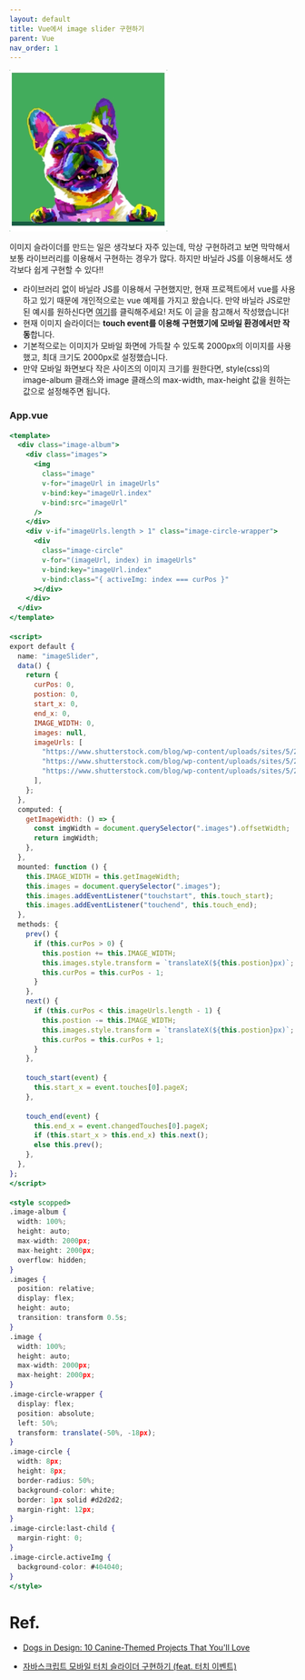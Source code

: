 ```yaml
---
layout: default
title: Vue에서 image slider 구현하기
parent: Vue
nav_order: 1
---
```


![ImageSlider](/assets/images/vue/imageSlider.gif)

이미지 슬라이더를 만드는 일은 생각보다 자주 있는데, 막상 구현하려고 보면 막막해서 보통 라이브러리를 이용해서 구현하는 경우가 많다. 하지만 바닐라 JS를 이용해서도 생각보다 쉽게 구현할 수 있다!!

- 라이브러리 없이 바닐라 JS를 이용해서 구현했지만, 현재 프로젝트에서 vue를 사용하고 있기 때문에 개인적으로는 vue 예제를 가지고 왔습니다.
  만약 바닐라 JS로만 된 예시를 원하신다면 [여기](https://penguingoon.tistory.com/257)를 클릭해주세요! 저도 이 글을 참고해서 작성했습니다!
- 현재 이미지 슬라이더는 **touch event를 이용해 구현했기에 모바일 환경에서만 작동**합니다.
- 기본적으로는 이미지가 모바일 화면에 가득찰 수 있도록 2000px의 이미지를 사용했고, 최대 크기도 2000px로 설정했습니다.
- 만약 모바일 화면보다 작은 사이즈의 이미지 크기를 원한다면, style(css)의 image-album 클래스와 image 클래스의 max-width, max-height 값을 원하는 값으로 설정해주면 됩니다.

### App.vue

```jsx
<template>
  <div class="image-album">
    <div class="images">
      <img
        class="image"
        v-for="imageUrl in imageUrls"
        v-bind:key="imageUrl.index"
        v-bind:src="imageUrl"
      />
    </div>
    <div v-if="imageUrls.length > 1" class="image-circle-wrapper">
      <div
        class="image-circle"
        v-for="(imageUrl, index) in imageUrls"
        v-bind:key="imageUrl.index"
        v-bind:class="{ activeImg: index === curPos }"
      ></div>
    </div>
  </div>
</template>

<script>
export default {
  name: "imageSlider",
  data() {
    return {
      curPos: 0,
      postion: 0,
      start_x: 0,
      end_x: 0,
      IMAGE_WIDTH: 0,
      images: null,
      imageUrls: [
        "https://www.shutterstock.com/blog/wp-content/uploads/sites/5/2019/09/shutterstock_1151676383.jpg?w=2000",
        "https://www.shutterstock.com/blog/wp-content/uploads/sites/5/2019/09/shutterstock_1151632343.jpg?w=2000",
        "https://www.shutterstock.com/blog/wp-content/uploads/sites/5/2019/09/shutterstock_1429964489.jpg?w=2000",
      ],
    };
  },
  computed: {
    getImageWidth: () => {
      const imgWidth = document.querySelector(".images").offsetWidth;
      return imgWidth;
    },
  },
  mounted: function () {
    this.IMAGE_WIDTH = this.getImageWidth;
    this.images = document.querySelector(".images");
    this.images.addEventListener("touchstart", this.touch_start);
    this.images.addEventListener("touchend", this.touch_end);
  },
  methods: {
    prev() {
      if (this.curPos > 0) {
        this.postion += this.IMAGE_WIDTH;
        this.images.style.transform = `translateX(${this.postion}px)`;
        this.curPos = this.curPos - 1;
      }
    },
    next() {
      if (this.curPos < this.imageUrls.length - 1) {
        this.postion -= this.IMAGE_WIDTH;
        this.images.style.transform = `translateX(${this.postion}px)`;
        this.curPos = this.curPos + 1;
      }
    },

    touch_start(event) {
      this.start_x = event.touches[0].pageX;
    },

    touch_end(event) {
      this.end_x = event.changedTouches[0].pageX;
      if (this.start_x > this.end_x) this.next();
      else this.prev();
    },
  },
};
</script>

<style scopped>
.image-album {
  width: 100%;
  height: auto;
  max-width: 2000px;
  max-height: 2000px;
  overflow: hidden;
}
.images {
  position: relative;
  display: flex;
  height: auto;
  transition: transform 0.5s;
}
.image {
  width: 100%;
  height: auto;
  max-width: 2000px;
  max-height: 2000px;
}
.image-circle-wrapper {
  display: flex;
  position: absolute;
  left: 50%;
  transform: translate(-50%, -18px);
}
.image-circle {
  width: 8px;
  height: 8px;
  border-radius: 50%;
  background-color: white;
  border: 1px solid #d2d2d2;
  margin-right: 12px;
}
.image-circle:last-child {
  margin-right: 0;
}
.image-circle.activeImg {
  background-color: #404040;
}
</style>
```

# Ref.

- [Dogs in Design: 10 Canine-Themed Projects That You'll Love](https://www.shutterstock.com/blog/dog-themed-design-projects)

- [자바스크립트 모바일 터치 슬라이더 구현하기 (feat. 터치 이벤트)](https://penguingoon.tistory.com/257)
